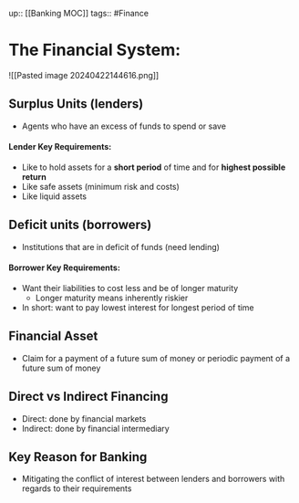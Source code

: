 up:: [[Banking MOC]]
tags:: #Finance
# The Financial System:
![[Pasted image 20240422144616.png]]
## Surplus Units (lenders)
- Agents who have an excess of funds to spend or save
#### Lender Key Requirements:
- Like to hold assets for a **short period** of time and for **highest possible return**
- Like safe assets (minimum risk and costs)
- Like liquid assets 
## Deficit units (borrowers)
- Institutions that are in deficit of funds (need lending)
#### Borrower Key Requirements:
- Want their liabilities to cost less and be of longer maturity 
	- Longer maturity means inherently riskier
- In short: want to pay lowest interest for longest period of time
## Financial Asset
- Claim for a payment of a future sum of money or periodic payment of a future sum of money
## Direct vs Indirect Financing
- Direct: done by financial markets
- Indirect: done by financial intermediary
## Key Reason for Banking
- Mitigating the conflict of interest between lenders and borrowers with regards to their requirements